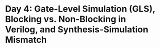 # Day 4: Gate-Level Simulation (GLS), Blocking vs. Non-Blocking in Verilog, and Synthesis-Simulation Mismatch
